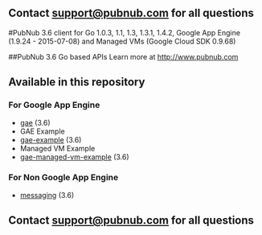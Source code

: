 ## Contact support@pubnub.com for all questions

#PubNub 3.6 client for Go 1.0.3, 1.1, 1.3, 1.3.1, 1.4.2, Google App Engine (1.9.24 - 2015-07-08) and Managed VMs (Google Cloud SDK 0.9.68)

##PubNub 3.6 Go based APIs
Learn more at http://www.pubnub.com

## Available in this repository

### For Google App Engine

* [gae](gae) (3.6)
* GAE Example
 * [gae-example](gae-example) (3.6)
* Managed VM Example
 * [gae-managed-vm-example](gae-managed-vm-example) (3.6)

### For Non Google App Engine

* [messaging](messaging) (3.6)

## Contact support@pubnub.com for all questions
